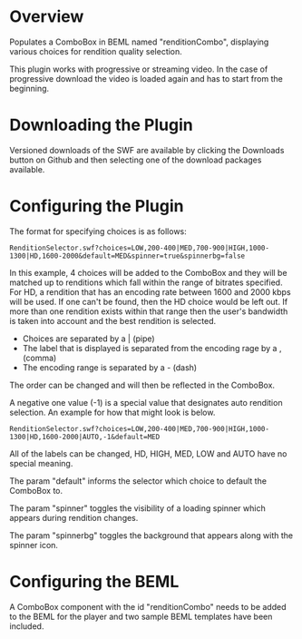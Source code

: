 Overview
========

Populates a ComboBox in BEML named "renditionCombo", displaying various
choices for rendition quality selection.

This plugin works with progressive or streaming video. In the case of
progressive download the video is loaded again and has to start
from the beginning.

Downloading the Plugin
======================

Versioned downloads of the SWF are available by clicking the Downloads button
on Github and then selecting one of the download packages available.

Configuring the Plugin
======================

The format for specifying choices is as follows:

    RenditionSelector.swf?choices=LOW,200-400|MED,700-900|HIGH,1000-1300|HD,1600-2000&default=MED&spinner=true&spinnerbg=false

In this example, 4 choices will be added to the ComboBox
and they will be matched up to renditions which fall within
the range of bitrates specified. For HD, a rendition
that has an encoding rate between 1600 and 2000 kbps
will be used. If one can't be found, then the HD choice would
be left out. If more than one rendition exists within that
range then the user's bandwidth is taken into account and
the best rendition is selected.

- Choices are separated by a | (pipe)
- The label that is displayed is separated from the encoding rage by a , (comma)
- The encoding range is separated by a - (dash)

The order can be changed and will then be reflected in the ComboBox.

A negative one value (-1) is a special value that designates auto rendition
selection. An example for how that might look is below.

    RenditionSelector.swf?choices=LOW,200-400|MED,700-900|HIGH,1000-1300|HD,1600-2000|AUTO,-1&default=MED

All of the labels can be changed, HD, HIGH, MED, LOW and AUTO have no special meaning.

The param "default" informs the selector which choice to default the ComboBox to.

The param "spinner" toggles the visibility of a loading spinner which appears during rendition changes.

The param "spinnerbg" toggles the background that appears along with the spinner icon.

Configuring the BEML
====================

A ComboBox component with the id "renditionCombo" needs to be added to 
the BEML for the player and two sample BEML templates have been included.